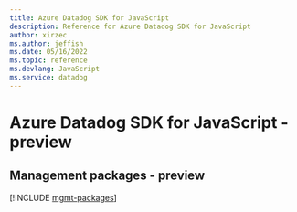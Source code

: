 ```yaml
---
title: Azure Datadog SDK for JavaScript
description: Reference for Azure Datadog SDK for JavaScript
author: xirzec
ms.author: jeffish
ms.date: 05/16/2022
ms.topic: reference
ms.devlang: JavaScript
ms.service: datadog
---
```

# Azure Datadog SDK for JavaScript - preview
## Management packages - preview
[!INCLUDE [mgmt-packages](datadog-mgmt-index.md)]
